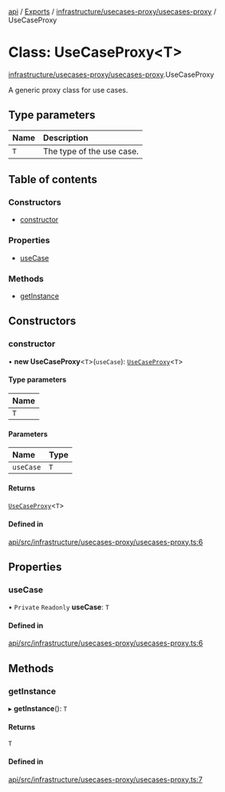 [api](../README.md) / [Exports](../modules.md) / [infrastructure/usecases-proxy/usecases-proxy](../modules/infrastructure_usecases_proxy_usecases_proxy.md) / UseCaseProxy

# Class: UseCaseProxy\<T\>

[infrastructure/usecases-proxy/usecases-proxy](../modules/infrastructure_usecases_proxy_usecases_proxy.md).UseCaseProxy

A generic proxy class for use cases.

## Type parameters

| Name | Description               |
| :--- | :------------------------ |
| `T`  | The type of the use case. |

## Table of contents

### Constructors

- [constructor](infrastructure_usecases_proxy_usecases_proxy.UseCaseProxy.md#constructor)

### Properties

- [useCase](infrastructure_usecases_proxy_usecases_proxy.UseCaseProxy.md#usecase)

### Methods

- [getInstance](infrastructure_usecases_proxy_usecases_proxy.UseCaseProxy.md#getinstance)

## Constructors

### constructor

• **new UseCaseProxy**\<`T`\>(`useCase`): [`UseCaseProxy`](infrastructure_usecases_proxy_usecases_proxy.UseCaseProxy.md)\<`T`\>

#### Type parameters

| Name |
| :--- |
| `T`  |

#### Parameters

| Name      | Type |
| :-------- | :--- |
| `useCase` | `T`  |

#### Returns

[`UseCaseProxy`](infrastructure_usecases_proxy_usecases_proxy.UseCaseProxy.md)\<`T`\>

#### Defined in

[api/src/infrastructure/usecases-proxy/usecases-proxy.ts:6](https://github.com/No-Country/c16-58-t-typescript/blob/d2fd85f/api/src/infrastructure/usecases-proxy/usecases-proxy.ts#L6)

## Properties

### useCase

• `Private` `Readonly` **useCase**: `T`

#### Defined in

[api/src/infrastructure/usecases-proxy/usecases-proxy.ts:6](https://github.com/No-Country/c16-58-t-typescript/blob/d2fd85f/api/src/infrastructure/usecases-proxy/usecases-proxy.ts#L6)

## Methods

### getInstance

▸ **getInstance**(): `T`

#### Returns

`T`

#### Defined in

[api/src/infrastructure/usecases-proxy/usecases-proxy.ts:7](https://github.com/No-Country/c16-58-t-typescript/blob/d2fd85f/api/src/infrastructure/usecases-proxy/usecases-proxy.ts#L7)
